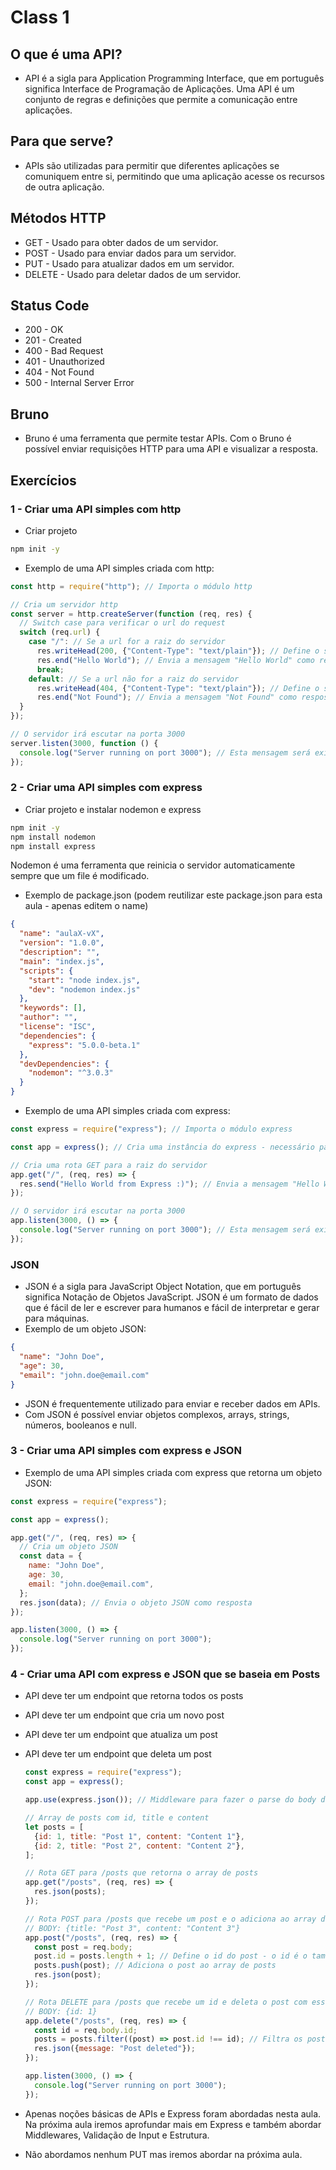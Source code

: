 # Class 1

## O que é uma API?

- API é a sigla para Application Programming Interface, que em português significa Interface de Programação de Aplicações. Uma API é um conjunto de regras e definições que permite a comunicação entre aplicações.

## Para que serve?

- APIs são utilizadas para permitir que diferentes aplicações se comuniquem entre si, permitindo que uma aplicação acesse os recursos de outra aplicação.

## Métodos HTTP

- GET - Usado para obter dados de um servidor.
- POST - Usado para enviar dados para um servidor.
- PUT - Usado para atualizar dados em um servidor.
- DELETE - Usado para deletar dados de um servidor.

## Status Code

- 200 - OK
- 201 - Created
- 400 - Bad Request
- 401 - Unauthorized
- 404 - Not Found
- 500 - Internal Server Error

## Bruno

- Bruno é uma ferramenta que permite testar APIs. Com o Bruno é possível enviar requisições HTTP para uma API e visualizar a resposta.

## Exercícios

### 1 - Criar uma API simples com http

- Criar projeto

```bash
npm init -y
```

- Exemplo de uma API simples criada com http:

```javascript
const http = require("http"); // Importa o módulo http

// Cria um servidor http
const server = http.createServer(function (req, res) {
  // Switch case para verificar o url do request
  switch (req.url) {
    case "/": // Se a url for a raiz do servidor
      res.writeHead(200, {"Content-Type": "text/plain"}); // Define o status code 200 (ok) e o Content-Type da resposta
      res.end("Hello World"); // Envia a mensagem "Hello World" como resposta
      break;
    default: // Se a url não for a raiz do servidor
      res.writeHead(404, {"Content-Type": "text/plain"}); // Define o status code 404 (not found) e o Content-Type da resposta
      res.end("Not Found"); // Envia a mensagem "Not Found" como resposta
  }
});

// O servidor irá escutar na porta 3000
server.listen(3000, function () {
  console.log("Server running on port 3000"); // Esta mensagem será exibida no console quando o servidor estiver rodando
});
```

### 2 - Criar uma API simples com express

- Criar projeto e instalar nodemon e express

```bash
npm init -y
npm install nodemon
npm install express
```

Nodemon é uma ferramenta que reinicia o servidor automaticamente sempre que um file é modificado.

- Exemplo de package.json (podem reutilizar este package.json para esta aula - apenas editem o name)

```json
{
  "name": "aulaX-vX",
  "version": "1.0.0",
  "description": "",
  "main": "index.js",
  "scripts": {
    "start": "node index.js",
    "dev": "nodemon index.js"
  },
  "keywords": [],
  "author": "",
  "license": "ISC",
  "dependencies": {
    "express": "5.0.0-beta.1"
  },
  "devDependencies": {
    "nodemon": "^3.0.3"
  }
}
```

- Exemplo de uma API simples criada com express:

```javascript
const express = require("express"); // Importa o módulo express

const app = express(); // Cria uma instância do express - necessário para criar uma aplicação express

// Cria uma rota GET para a raiz do servidor
app.get("/", (req, res) => {
  res.send("Hello World from Express :)"); // Envia a mensagem "Hello World" como resposta
});

// O servidor irá escutar na porta 3000
app.listen(3000, () => {
  console.log("Server running on port 3000"); // Esta mensagem será exibida no console quando o servidor estiver rodando
});
```

### JSON

- JSON é a sigla para JavaScript Object Notation, que em português significa Notação de Objetos JavaScript. JSON é um formato de dados que é fácil de ler e escrever para humanos e fácil de interpretar e gerar para máquinas.
- Exemplo de um objeto JSON:

```json
{
  "name": "John Doe",
  "age": 30,
  "email": "john.doe@email.com"
}
```

- JSON é frequentemente utilizado para enviar e receber dados em APIs.
- Com JSON é possível enviar objetos complexos, arrays, strings, números, booleanos e null.

### 3 - Criar uma API simples com express e JSON

- Exemplo de uma API simples criada com express que retorna um objeto JSON:

```javascript
const express = require("express");

const app = express();

app.get("/", (req, res) => {
  // Cria um objeto JSON
  const data = {
    name: "John Doe",
    age: 30,
    email: "john.doe@email.com",
  };
  res.json(data); // Envia o objeto JSON como resposta
});

app.listen(3000, () => {
  console.log("Server running on port 3000");
});
```

### 4 - Criar uma API com express e JSON que se baseia em Posts

- API deve ter um endpoint que retorna todos os posts
- API deve ter um endpoint que cria um novo post
- API deve ter um endpoint que atualiza um post
- API deve ter um endpoint que deleta um post

  ```javascript
  const express = require("express");
  const app = express();

  app.use(express.json()); // Middleware para fazer o parse do body da requisição para JSON automaticamente

  // Array de posts com id, title e content
  let posts = [
    {id: 1, title: "Post 1", content: "Content 1"},
    {id: 2, title: "Post 2", content: "Content 2"},
  ];

  // Rota GET para /posts que retorna o array de posts
  app.get("/posts", (req, res) => {
    res.json(posts);
  });

  // Rota POST para /posts que recebe um post e o adiciona ao array de posts
  // BODY: {title: "Post 3", content: "Content 3"}
  app.post("/posts", (req, res) => {
    const post = req.body;
    post.id = posts.length + 1; // Define o id do post - o id é o tamanho do array de posts + 1
    posts.push(post); // Adiciona o post ao array de posts
    res.json(post);
  });

  // Rota DELETE para /posts que recebe um id e deleta o post com esse id
  // BODY: {id: 1}
  app.delete("/posts", (req, res) => {
    const id = req.body.id;
    posts = posts.filter((post) => post.id !== id); // Filtra os posts que não tem o id igual ao id recebido no body
    res.json({message: "Post deleted"});
  });

  app.listen(3000, () => {
    console.log("Server running on port 3000");
  });
  ```

- Apenas noções básicas de APIs e Express foram abordadas nesta aula. Na próxima aula iremos aprofundar mais em Express e também abordar Middlewares, Validação de Input e Estrutura.

- Não abordamos nenhum PUT mas iremos abordar na próxima aula.
